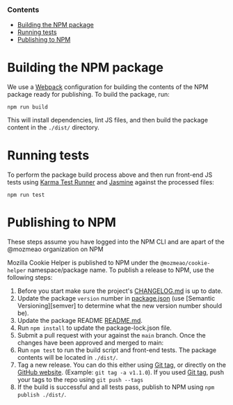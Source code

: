 <!-- START doctoc generated TOC please keep comment here to allow auto update -->
<!-- DON'T EDIT THIS SECTION, INSTEAD RE-RUN doctoc TO UPDATE -->

### Contents

-   [Building the NPM package](#building-the-npm-package)
-   [Running tests](#running-tests)
-   [Publishing to NPM](#publishing-to-npm)

<!-- END doctoc generated TOC please keep comment here to allow auto update -->

[git-tag]: https://git-scm.com/book/en/v2/Git-Basics-Tagging
[package.json]: https://github.com/mozmeao/cookie-helper/blob/master/package.json
[releases]: https://github.com/mozmeao/cookie-helper/releases/latest
[readme]: https://github.commozmeao/cookie-helper/blob/master/README.md
[changelog]: https://github.com/mozmeao/cookie-helper/blob/master/CHANGELOG.md
[webpack]: https://webpack.js.org/
[karma]: http://karma-runner.github.io/latest/index.html
[jasmine]: https://jasmine.github.io/

# Building the NPM package

We use a [Webpack][webpack] configuration for building the contents of the NPM package ready for publishing. To build the package, run:

```
npm run build
```

This will install dependencies, lint JS files, and then build the package content in the `./dist/` directory.

# Running tests

To perform the package build process above and then run front-end JS tests using [Karma Test Runner][karma] and [Jasmine][jasmine] against the processed files:

```
npm run test
```

# Publishing to NPM

These steps assume you have logged into the NPM CLI and are apart of the @mozmeao organization on NPM

Mozilla Cookie Helper is published to NPM under the `@mozmeao/cookie-helper` namespace/package name. To publish a release to NPM, use the following steps:

1. Before you start make sure the project's [CHANGELOG.md][changelog] is up to date.
2. Update the package `version` number in [package.json][package.json] (use [Semantic Versioning][semver] to determine what the new version number should be).
3. Update the package README [README.md][readme].
4. Run `npm install` to update the package-lock.json file.
5. Submit a pull request with your against the `main` branch. Once the changes have been approved and merged to main:
6. Run `npm test` to run the build script and front-end tests. The package contents will be located in `./dist/`.
7. Tag a new release. You can do this either using [Git tag][git-tag], or directly on the [GitHub website][releases]. (Example: `git tag -a v1.1.0`). If you used [Git tag][git-tag], push your tags to the repo using `git push --tags`
8. If the build is successful and all tests pass, publish to NPM using `npm publish ./dist/`.
